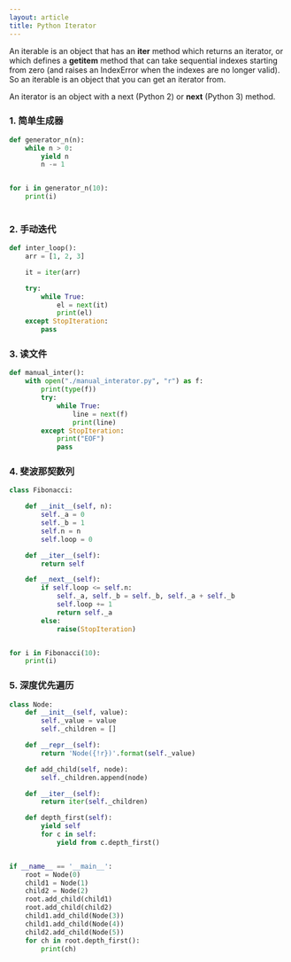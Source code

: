 ```yaml
---
layout: article
title: Python Iterator 
---
```


An iterable is an object that has an __iter__ method which returns an iterator, or which defines a __getitem__ method that can take sequential indexes starting from zero (and raises an IndexError when the indexes are no longer valid). So an iterable is an object that you can get an iterator from.

An iterator is an object with a next (Python 2) or __next__ (Python 3) method.

### 1. 简单生成器

``` python
def generator_n(n):
    while n > 0:
        yield n
        n -= 1


for i in generator_n(10):
    print(i)
    

```

### 2. 手动迭代

``` python
def inter_loop():
    arr = [1, 2, 3]

    it = iter(arr)

    try:
        while True:
            el = next(it)
            print(el)
    except StopIteration:
        pass

```

### 3. 读文件

``` python
def manual_inter():
    with open("./manual_interator.py", "r") as f:
        print(type(f))
        try:
            while True:
                line = next(f)
                print(line)
        except StopIteration:
            print("EOF")
            pass
```

### 4. 斐波那契数列

``` python
class Fibonacci:

    def __init__(self, n):
        self._a = 0
        self._b = 1
        self.n = n
        self.loop = 0

    def __iter__(self):
        return self

    def __next__(self):
        if self.loop <= self.n:
            self._a, self._b = self._b, self._a + self._b
            self.loop += 1
            return self._a
        else:
            raise(StopIteration)


for i in Fibonacci(10):
    print(i)
```

### 5. 深度优先遍历

``` python
class Node:
    def __init__(self, value):
        self._value = value
        self._children = []

    def __repr__(self):
        return 'Node({!r})'.format(self._value)

    def add_child(self, node):
        self._children.append(node)

    def __iter__(self):
        return iter(self._children)

    def depth_first(self):
        yield self
        for c in self:
            yield from c.depth_first()


if __name__ == '__main__':
    root = Node(0)
    child1 = Node(1)
    child2 = Node(2)
    root.add_child(child1)
    root.add_child(child2)
    child1.add_child(Node(3))
    child1.add_child(Node(4))
    child2.add_child(Node(5))
    for ch in root.depth_first():
        print(ch)

```